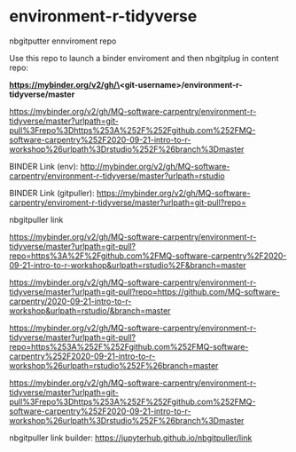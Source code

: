 # environment-r-tidyverse

nbgitputter ennviroment repo

Use this repo to launch a binder enviroment and then nbgitplug in content repo:

__https://mybinder.org/v2/gh/\<git-username\>/environment-r-tidyverse/master__



https://mybinder.org/v2/gh/MQ-software-carpentry/environment-r-tidyverse/master?urlpath=git-pull%3Frepo%3Dhttps%253A%252F%252Fgithub.com%252FMQ-software-carpentry%252F2020-09-21-intro-to-r-workshop%26urlpath%3Drstudio%252F%26branch%3Dmaster

BINDER Link (env):
http://mybinder.org/v2/gh/MQ-software-carpentry/environment-r-tidyverse/master?urlpath=rstudio


BINDER Link (gitpuller):
https://mybinder.org/v2/gh/MQ-software-carpentry/enviroment-r-tidyverse/master?urlpath=git-pull?repo=<url-of-your-content-repo>
  
  


nbgitpuller link

https://mybinder.org/v2/gh/MQ-software-carpentry/environment-r-tidyverse/master?urlpath=git-pull?repo=https%3A%2F%2Fgithub.com%2FMQ-software-carpentry%2F2020-09-21-intro-to-r-workshop&urlpath=rstudio%2F&branch=master

https://mybinder.org/v2/gh/MQ-software-carpentry/environment-r-tidyverse/master?urlpath=git-pull?repo=https://github.com/MQ-software-carpentry/2020-09-21-intro-to-r-workshop&urlpath=rstudio/&branch=master

https://mybinder.org/v2/gh/MQ-software-carpentry/environment-r-tidyverse/master?urlpath=git-pull?repo=https%253A%252F%252Fgithub.com%252FMQ-software-carpentry%252F2020-09-21-intro-to-r-workshop%26urlpath=rstudio%252F%26branch=master

https://mybinder.org/v2/gh/MQ-software-carpentry/environment-r-tidyverse/master?urlpath=git-pull%3Frepo%3Dhttps%253A%252F%252Fgithub.com%252FMQ-software-carpentry%252F2020-09-21-intro-to-r-workshop%26urlpath%3Drstudio%252F%26branch%3Dmaster


nbgitpuller link builder:
https://jupyterhub.github.io/nbgitpuller/link
